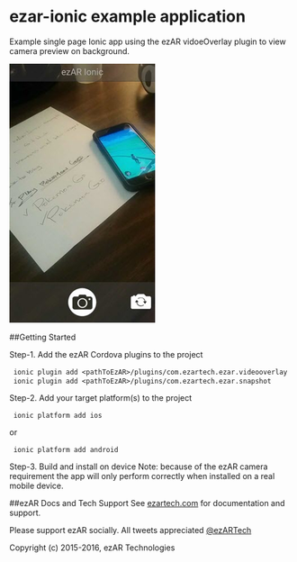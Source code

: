 # ezar-ionic example application
Example single page Ionic app using the ezAR vidoeOverlay plugin to view camera 
preview on background.  

![screenshot](screenshot1.jpg) 

##Getting Started

Step-1.  Add the ezAR Cordova plugins to the project

     ionic plugin add <pathToEzAR>/plugins/com.ezartech.ezar.videooverlay
     ionic plugin add <pathToEzAR>/plugins/com.ezartech.ezar.snapshot
     
Step-2.  Add your target platform(s) to the project

     ionic platform add ios
    
or

     ionic platform add android


Step-3.  Build and install on device
Note: because of the ezAR camera requirement the app will only perform correctly when installed on a real mobile device.


##ezAR Docs and Tech Support
See [ezartech.com](http://ezartech.com) for documentation and support.


Please support ezAR socially. All tweets appreciated [@ezARTech](https://twitter.com/ezartech)


Copyright (c) 2015-2016, ezAR Technologies
